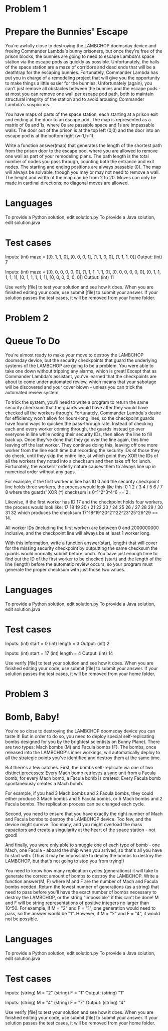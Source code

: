 # Problem 1

# Prepare the Bunnies' Escape

You're awfully close to destroying the LAMBCHOP doomsday device and freeing Commander Lambda's bunny prisoners, but once they're free of the prison blocks, the bunnies are going to need to escape Lambda's space station via the escape pods as quickly as possible. Unfortunately, the halls of the space station are a maze of corridors and dead ends that will be a deathtrap for the escaping bunnies. Fortunately, Commander Lambda has put you in charge of a remodeling project that will give you the opportunity to make things a little easier for the bunnies. Unfortunately (again), you can't just remove all obstacles between the bunnies and the escape pods - at most you can remove one wall per escape pod path, both to maintain structural integrity of the station and to avoid arousing Commander Lambda's suspicions.

You have maps of parts of the space station, each starting at a prison exit and ending at the door to an escape pod. The map is represented as a matrix of 0s and 1s, where 0s are passable space and 1s are impassable walls. The door out of the prison is at the top left (0,0) and the door into an escape pod is at the bottom right (w-1,h-1).

Write a function answer(map) that generates the length of the shortest path from the prison door to the escape pod, where you are allowed to remove one wall as part of your remodeling plans. The path length is the total number of nodes you pass through, counting both the entrance and exit nodes. The starting and ending positions are always passable (0). The map will always be solvable, though you may or may not need to remove a wall. The height and width of the map can be from 2 to 20. Moves can only be made in cardinal directions; no diagonal moves are allowed.

# Languages

To provide a Python solution, edit solution.py
To provide a Java solution, edit solution.java

# Test cases

Inputs:
(int) maze = [[0, 1, 1, 0], [0, 0, 0, 1], [1, 1, 0, 0], [1, 1, 1, 0]]
Output:
(int) 7

Inputs:
(int) maze = [[0, 0, 0, 0, 0, 0], [1, 1, 1, 1, 1, 0], [0, 0, 0, 0, 0, 0], [0, 1, 1, 1, 1, 1], [0, 1, 1, 1, 1, 1], [0, 0, 0, 0, 0, 0]]
Output:
(int) 11

Use verify [file] to test your solution and see how it does. When you are finished editing your code, use submit [file] to submit your answer. If your solution passes the test cases, it will be removed from your home folder.

# Problem 2

# Queue To Do

You're almost ready to make your move to destroy the LAMBCHOP doomsday device, but the security checkpoints that guard the underlying systems of the LAMBCHOP are going to be a problem. You were able to take one down without tripping any alarms, which is great! Except that as Commander Lambda's assistant, you've learned that the checkpoints are about to come under automated review, which means that your sabotage will be discovered and your cover blown - unless you can trick the automated review system.

To trick the system, you'll need to write a program to return the same security checksum that the guards would have after they would have checked all the workers through. Fortunately, Commander Lambda's desire for efficiency won't allow for hours-long lines, so the checkpoint guards have found ways to quicken the pass-through rate. Instead of checking each and every worker coming through, the guards instead go over everyone in line while noting their security IDs, then allow the line to fill back up. Once they've done that they go over the line again, this time leaving off the last worker. They continue doing this, leaving off one more worker from the line each time but recording the security IDs of those they do check, until they skip the entire line, at which point they XOR the IDs of all the workers they noted into a checksum and then take off for lunch. Fortunately, the workers' orderly nature causes them to always line up in numerical order without any gaps.

For example, if the first worker in line has ID 0 and the security checkpoint line holds three workers, the process would look like this:
0 1 2 /
3 4 / 5
6 / 7 8
where the guards' XOR (^) checksum is 0^1^2^3^4^6 == 2.

Likewise, if the first worker has ID 17 and the checkpoint holds four workers, the process would look like:
17 18 19 20 /
21 22 23 / 24
25 26 / 27 28
29 / 30 31 32
which produces the checksum 17^18^19^20^21^22^23^25^26^29 == 14.

All worker IDs (including the first worker) are between 0 and 2000000000 inclusive, and the checkpoint line will always be at least 1 worker long.

With this information, write a function answer(start, length) that will cover for the missing security checkpoint by outputting the same checksum the guards would normally submit before lunch. You have just enough time to find out the ID of the first worker to be checked (start) and the length of the line (length) before the automatic review occurs, so your program must generate the proper checksum with just those two values.

# Languages

To provide a Python solution, edit solution.py
To provide a Java solution, edit solution.java

# Test cases

Inputs:
(int) start = 0
(int) length = 3
Output:
(int) 2

Inputs:
(int) start = 17
(int) length = 4
Output:
(int) 14

Use verify [file] to test your solution and see how it does. When you are finished editing your code, use submit [file] to submit your answer. If your solution passes the test cases, it will be removed from your home folder.

# Problem 3

# Bomb, Baby!

You're so close to destroying the LAMBCHOP doomsday device you can taste it! But in order to do so, you need to deploy special self-replicating bombs designed for you by the brightest scientists on Bunny Planet. There are two types: Mach bombs (M) and Facula bombs (F). The bombs, once released into the LAMBCHOP's inner workings, will automatically deploy to all the strategic points you've identified and destroy them at the same time.

But there's a few catches. First, the bombs self-replicate via one of two distinct processes:
Every Mach bomb retrieves a sync unit from a Facula bomb; for every Mach bomb, a Facula bomb is created;
Every Facula bomb spontaneously creates a Mach bomb.

For example, if you had 3 Mach bombs and 2 Facula bombs, they could either produce 3 Mach bombs and 5 Facula bombs, or 5 Mach bombs and 2 Facula bombs. The replication process can be changed each cycle.

Second, you need to ensure that you have exactly the right number of Mach and Facula bombs to destroy the LAMBCHOP device. Too few, and the device might survive. Too many, and you might overload the mass capacitors and create a singularity at the heart of the space station - not good!

And finally, you were only able to smuggle one of each type of bomb - one Mach, one Facula - aboard the ship when you arrived, so that's all you have to start with. (Thus it may be impossible to deploy the bombs to destroy the LAMBCHOP, but that's not going to stop you from trying!)

You need to know how many replication cycles (generations) it will take to generate the correct amount of bombs to destroy the LAMBCHOP. Write a function answer(M, F) where M and F are the number of Mach and Facula bombs needed. Return the fewest number of generations (as a string) that need to pass before you'll have the exact number of bombs necessary to destroy the LAMBCHOP, or the string "impossible" if this can't be done! M and F will be string representations of positive integers no larger than 10^50. For example, if M = "2" and F = "1", one generation would need to pass, so the answer would be "1". However, if M = "2" and F = "4", it would not be possible.

# Languages

To provide a Python solution, edit solution.py
To provide a Java solution, edit solution.java

# Test cases

Inputs:
(string) M = "2"
(string) F = "1"
Output:
(string) "1"

Inputs:
(string) M = "4"
(string) F = "7"
Output:
(string) "4"

Use verify [file] to test your solution and see how it does. When you are finished editing your code, use submit [file] to submit your answer. If your solution passes the test cases, it will be removed from your home folder.

